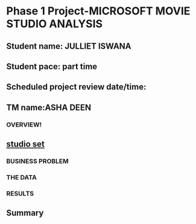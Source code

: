 # Phase 1 Project-MICROSOFT MOVIE STUDIO ANALYSIS
## Student name: JULLIET ISWANA
## Student pace: part time 
## Scheduled project review date/time:
## TM name:ASHA DEEN


### OVERVIEW!
## [studio set](https://github.com/Iswana-O/dsc-phase-1-project/assets/113263205/8993d28b-c974-428b-9faf-988eb18e8232)



### BUSINESS PROBLEM


### THE DATA


###  RESULTS










## Summary

